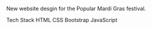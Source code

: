 
New website desgin for the Popular Mardi Gras festival.

Tech Stack
HTML
CSS
Bootstrap
JavaScript





